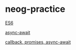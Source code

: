 # neog-practice

[ES6](https://codesandbox.io/s/es6-live-class-practice-d8vp5y?file=/src/index.js)

[async-await](https://codesandbox.io/s/async-await-neog-practice-fgqo0c?file=/src/index.js)

[callback, promises, async-await]()
